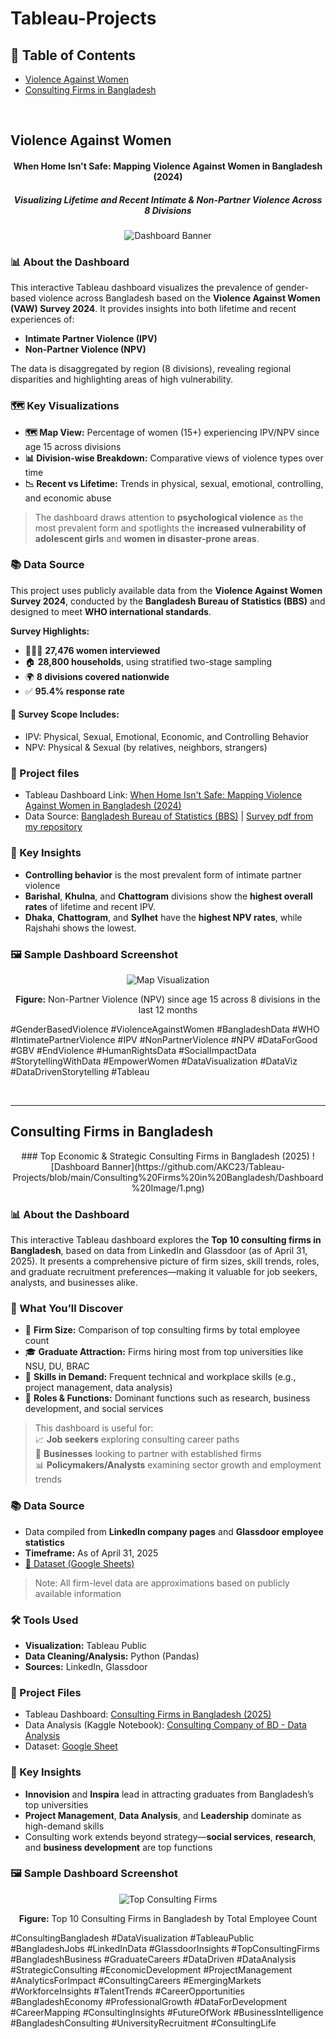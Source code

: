 # Tableau-Projects

## 📑 Table of Contents

- [Violence Against Women](#violence-against-women)
- [Consulting Firms in Bangladesh](#consulting-firms-in-bangladesh)

<br>

## Violence Against Women
<div align="center">

#### When Home Isn't Safe: Mapping Violence Against Women in Bangladesh (2024)  
##### Visualizing Lifetime and Recent Intimate & Non-Partner Violence Across 8 Divisions
![Dashboard Banner](https://github.com/AKC23/Tableau-Projects/blob/main/Violence%20Against%20Women/Dashboard%20Image/4.png)

</div>


### 📊 About the Dashboard

This interactive Tableau dashboard visualizes the prevalence of gender-based violence across Bangladesh based on the **Violence Against Women (VAW) Survey 2024**. It provides insights into both lifetime and recent experiences of:

- **Intimate Partner Violence (IPV)**  
- **Non-Partner Violence (NPV)**

The data is disaggregated by region (8 divisions), revealing regional disparities and highlighting areas of high vulnerability.

### 🗺️ Key Visualizations

- **🗺️ Map View:** Percentage of women (15+) experiencing IPV/NPV since age 15 across divisions  
- **📊 Division-wise Breakdown:** Comparative views of violence types over time  
- **📉 Recent vs Lifetime:** Trends in physical, sexual, emotional, controlling, and economic abuse   

> The dashboard draws attention to **psychological violence** as the most prevalent form and spotlights the **increased vulnerability of adolescent girls** and **women in disaster-prone areas**.

### 📚 Data Source

This project uses publicly available data from the **Violence Against Women Survey 2024**, conducted by the **Bangladesh Bureau of Statistics (BBS)** and designed to meet **WHO international standards**.

**Survey Highlights:**

- 🧑‍🤝‍🧑 **27,476 women interviewed**  
- 🏠 **28,800 households**, using stratified two-stage sampling  
- 🌍 **8 divisions covered nationwide**  
- ✅ **95.4% response rate**

#### 📌 Survey Scope Includes:

- IPV: Physical, Sexual, Emotional, Economic, and Controlling Behavior  
- NPV: Physical & Sexual (by relatives, neighbors, strangers)  

### 📂 Project files
- Tableau Dashboard Link: [When Home Isn't Safe: Mapping Violence Against Women in Bangladesh (2024)](https://public.tableau.com/app/profile/ahmadul/viz/ViolenceAgainstWomen_17474954562370/Dashboard1)
- Data Source: [Bangladesh Bureau of Statistics (BBS)](https://bbs.gov.bd/site/page/b588b454-0f88-4679-bf20-90e06dc1d10b/-) | [Survey pdf from my repository](https://github.com/AKC23/Tableau-Projects/blob/main/Violence%20Against%20Women/Violence%20Against%20Women%20Survey%202024%20Key%20Findings_BBS%20Data.pdf)

### 🧠 Key Insights

- **Controlling behavior** is the most prevalent form of intimate partner violence
- **Barishal**, **Khulna**, and **Chattogram** divisions show the **highest overall rates** of lifetime and recent IPV.
- **Dhaka**, **Chattogram**, and **Sylhet** have the **highest NPV rates**, while Rajshahi shows the lowest. 

### 🖼️ Sample Dashboard Screenshot

<div align="center">

![Map Visualization](https://github.com/AKC23/Tableau-Projects/blob/main/Violence%20Against%20Women/Dashboard%20Image/5.png)

**Figure:** Non-Partner Violence (NPV) since age 15 across 8 divisions in the last 12 months

</div>

#GenderBasedViolence #ViolenceAgainstWomen #BangladeshData #WHO #IntimatePartnerViolence #IPV #NonPartnerViolence #NPV #DataForGood #GBV #EndViolence #HumanRightsData #SocialImpactData #StorytellingWithData #EmpowerWomen #DataVisualization #DataViz #DataDrivenStorytelling #Tableau 


<br>
<hr>

## Consulting Firms in Bangladesh

<div align="center">
### Top Economic & Strategic Consulting Firms in Bangladesh (2025)   
![Dashboard Banner](https://github.com/AKC23/Tableau-Projects/blob/main/Consulting%20Firms%20in%20Bangladesh/Dashboard%20Image/1.png)
</div>

### 📊 About the Dashboard

This interactive Tableau dashboard explores the **Top 10 consulting firms in Bangladesh**, based on data from LinkedIn and Glassdoor (as of April 31, 2025). It presents a comprehensive picture of firm sizes, skill trends, roles, and graduate recruitment preferences—making it valuable for job seekers, analysts, and businesses alike.

### 🧭 What You’ll Discover

- 🏢 **Firm Size:** Comparison of top consulting firms by total employee count  
- 🎓 **Graduate Attraction:** Firms hiring most from top universities like NSU, DU, BRAC  
- 🧠 **Skills in Demand:** Frequent technical and workplace skills (e.g., project management, data analysis)  
- 👔 **Roles & Functions:** Dominant functions such as research, business development, and social services  

> This dashboard is useful for:  
> 📈 **Job seekers** exploring consulting career paths  
> 💼 **Businesses** looking to partner with established firms  
> 📊 **Policymakers/Analysts** examining sector growth and employment trends

### 📚 Data Source

- Data compiled from **LinkedIn company pages** and **Glassdoor employee statistics**  
- **Timeframe:** As of April 31, 2025  
- [📄 Dataset (Google Sheets)](https://docs.google.com/spreadsheets/d/1Fzv3g_ykuFsFj0OAnpcacyINihLvctdyVkh8XBp--3g/edit?usp=sharing)

> Note: All firm-level data are approximations based on publicly available information

### 🛠️ Tools Used

- **Visualization:** Tableau Public  
- **Data Cleaning/Analysis:** Python (Pandas)  
- **Sources:** LinkedIn, Glassdoor

### 📂 Project Files

- Tableau Dashboard: [Consulting Firms in Bangladesh (2025)](https://public.tableau.com/app/profile/ahmadul/viz/ConsultingFirmsinBangladesh/Viz)  
- Data Analysis (Kaggle Notebook): [Consulting Company of BD - Data Analysis](https://www.kaggle.com/code/ahmadulkc/consulting-company-of-bd-data-analysis)  
- Dataset: [Google Sheet](https://docs.google.com/spreadsheets/d/1Fzv3g_ykuFsFj0OAnpcacyINihLvctdyVkh8XBp--3g/edit?usp=sharing)

### 🧠 Key Insights

- **Innovision** and **Inspira** lead in attracting graduates from Bangladesh’s top universities  
- **Project Management**, **Data Analysis**, and **Leadership** dominate as high-demand skills  
- Consulting work extends beyond strategy—**social services**, **research**, and **business development** are top functions

### 🖼️ Sample Dashboard Screenshot

<div align="center">

  
![Top Consulting Firms](https://github.com/AKC23/Tableau-Projects/blob/main/Consulting%20Firms%20in%20Bangladesh/Dashboard%20Image/2.png)  

**Figure:** Top 10 Consulting Firms in Bangladesh by Total Employee Count

</div>


#ConsultingBangladesh #DataVisualization #TableauPublic #BangladeshJobs #LinkedInData #GlassdoorInsights #TopConsultingFirms #BangladeshBusiness #GraduateCareers #DataDriven #DataAnalysis #StrategicConsulting #EconomicDevelopment #ProjectManagement #AnalyticsForImpact #ConsultingCareers #EmergingMarkets #WorkforceInsights #TalentTrends #CareerOpportunities #BangladeshEconomy #ProfessionalGrowth #DataForDevelopment #CareerMapping #ConsultingInsights #FutureOfWork #BusinessIntelligence #BangladeshConsulting #UniversityRecruitment #ConsultingLife

